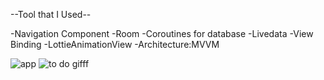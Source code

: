 --Tool that I Used--

-Navigation Component
-Room 
-Coroutines for database 
-Livedata
-View Binding
-LottieAnimationView
-Architecture:MVVM






![app](https://user-images.githubusercontent.com/64928807/206877241-f2849b03-1fa7-4bd6-b08b-f028e8519288.png)
![to do gifff](https://user-images.githubusercontent.com/64928807/206877697-b0452030-9932-4117-8086-ecf335b5d448.gif)

